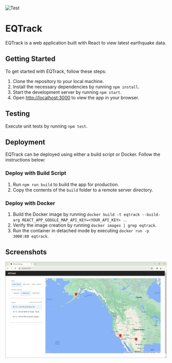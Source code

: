 ![Test](https://github.com/dipankarbd/eqtrack-web/actions/workflows/test.yml/badge.svg)
# EQTrack

EQTrack is a web application built with React to view latest earthquake data.

## Getting Started

To get started with EQTrack, follow these steps:

1. Clone the repository to your local machine.
2. Install the necessary dependencies by running `npm install`.
3. Start the development server by running `npm start`.
4. Open [http://localhost:3000](http://localhost:3000) to view the app in your browser.

## Testing

Execute unit tests by running `npm test`.

## Deployment

EQTrack can be deployed using either a build script or Docker. Follow the instructions below:

### Deploy with Build Script

1. Run `npm run build` to build the app for production.
2. Copy the contents of the `build` folder to a remote server directory.

### Deploy with Docker

1. Build the Docker image by running `docker build -t eqtrack --build-arg REACT_APP_GOOGLE_MAP_API_KEY=<YOUR_API_KEY> .`.
2. Verify the image creation by running `docker images | grep eqtrack`.
3. Run the container in detached mode by executing `docker run -p 3000:80 eqtrack`.

## Screenshots
![Web App Screenshot](./Screenshot.png)
